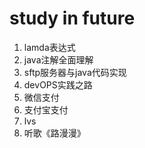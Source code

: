 
# study in future

1. lamda表达式
2. java注解全面理解
3. sftp服务器与java代码实现
4. devOPS实践之路
5. 微信支付
6. 支付宝支付
7. lvs
8. 听歌《路漫漫》

	